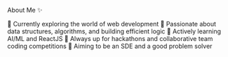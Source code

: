 About Me ✨

🔭 Currently exploring the world of web development
🤩 Passionate about data structures, algorithms, and building efficient logic
🌱 Actively learning AI/ML and ReactJS
🤝 Always up for hackathons and collaborative team coding competitions
🚀 Aiming to be an SDE and a good problem solver


